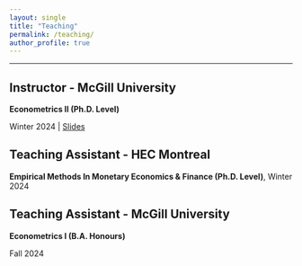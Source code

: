 ```yaml
---
layout: single
title: "Teaching"
permalink: /teaching/
author_profile: true
---
```

---
## Instructor - McGill University

**Econometrics II (Ph.D.  Level)**

Winter 2024 \| [Slides](https://roga11.github.io/gabrielrodriguez.github.io/files/ECON663_EconometricsII_TS_FullSlides.pdf)



## Teaching Assistant - HEC Montreal

**Empirical Methods In Monetary Economics & Finance (Ph.D. Level)**, Winter 2024


## Teaching Assistant - McGill University

**Econometrics I (B.A. Honours)**

Fall 2024

